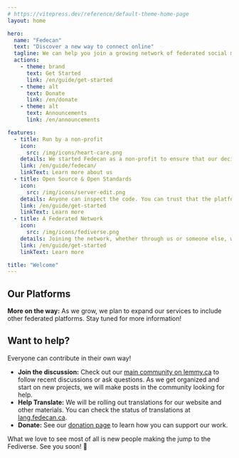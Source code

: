 ```yaml
---
# https://vitepress.dev/reference/default-theme-home-page
layout: home

hero:
  name: "Fedecan"
  text: "Discover a new way to connect online"
  tagline: We can help you join a growing network of federated social media that prioritizes community over profit
  actions:
    - theme: brand
      text: Get Started
      link: /en/guide/get-started
    - theme: alt
      text: Donate
      link: /en/donate
    - theme: alt
      text: Announcements
      link: /en/announcements

features:
  - title: Run by a non-profit
    icon: 
      src: /img/icons/heart-care.png
    details: We started Fedecan as a non-profit to ensure that our decisions will always prioritize our users.
    link: /en/guide/fedecan/
    linkText: Learn more about us
  - title: Open Source & Open Standards
    icon: 
      src: /img/icons/server-edit.png
    details: Anyone can inspect the code. You can trust that the platforms are secure, privacy respecting, and fair.
    link: /en/guide/get-started
    linkText: Learn more
  - title: A Federated Network
    icon: 
      src: /img/icons/fediverse.png
    details: Joining the network, whether through us or someone else, will let you interact with users everywhere else.
    link: /en/guide/get-started
    linkText: Learn more

title: "Welcome"
---
```


## Our Platforms

**More on the way:** As we grow, we plan to expand our services to include other federated platforms. Stay tuned for more information!

<HorizontalContainer>
<HorizontalCard
    title="Lemmy"
    image="/img/guide/desktop-D2_photon.png"
    excerpt="Lemmy follows a forum format, similar to platforms like Reddit or Hacker News. You can share and discuss links, text, and images, and upvote/downvote content to decide on what content rises to the top."
    url="https://lemmy.ca"
    category="Lemmy.ca"
    :hideAuthor="true"
/>
<HorizontalCard
    title="Pixelfed"
    image="/img/guide/pixelfed-screenshots.png"
    excerpt="Pixelfed is a federated platform for sharing images, photos, and videos, similar to platforms such as Instagram. You can follow users, hashtags, and share posts outside of Pixelfed, without any ads, tracking, or secretive algorithms."
    url="https://pixelfed.ca"
    category="Pixelfed.ca"
    :hideAuthor="true"
/>
</HorizontalContainer>



## Want to help?

Everyone can contribute in their own way! 
<!-- Whether you want to join a platform, donate, or help share your expertise, we look forward to seeing you around. See below for some links to get started, but this list is not exhaustive: -->

- **Join the discussion:** Check out our [main community on lemmy.ca](https://lemmy.ca/c/main) to follow recent discussions or ask questions. As we get organized and start on new projects, we will make posts in the community looking for help.
- **Help Translate:** We will be rolling out translations for our website and other materials. You can check the status of translations at [lang.fedecan.ca](https://lang.fedecan.ca/).
- **Donate:** See our [donation page](donate.md) to learn how you can support our work.

What we love to see most of all is new people making the jump to the Fediverse. See you soon! 🍁